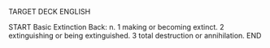 TARGET DECK
ENGLISH

START
Basic
Extinction
Back: n. 1 making or becoming extinct. 2 extinguishing or being extinguished. 3 total destruction or annihilation.
END
